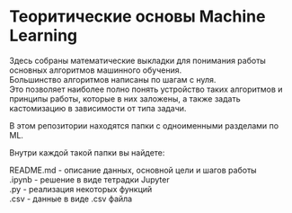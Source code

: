 
# Теоритические основы Machine Learning

Здесь собраны математические выкладки для понимания работы основных алгоритмов машинного обучения.  
Большинство алгоритмов написаны по шагам с нуля.   
Это позволяет наиболее полно понять устройство таких алгоритмов и принципы работы, которые в них заложены, а также задать кастомизацию в зависимости от типа задачи.








В этом репозитории находятся папки с одноименными разделами по ML.   

Внутри каждой такой папки вы найдете:    

  README.md - описание данных, основной цели и шагов работы   
  .ipynb - решение в виде тетрадки Jupyter   
  .py - реализация некоторых функций  
  .csv - данные в виде .csv файла   
